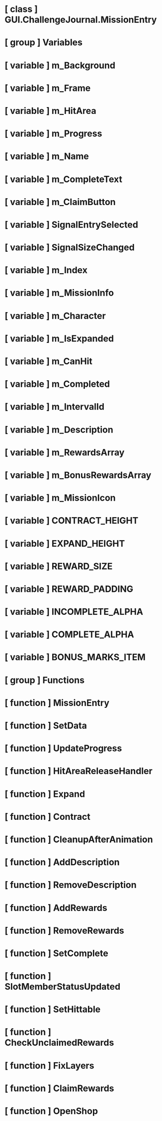 # [ class ] GUI.ChallengeJournal.MissionEntry

# [ group ] Variables

# [ variable ] m_Background

# [ variable ] m_Frame

# [ variable ] m_HitArea

# [ variable ] m_Progress

# [ variable ] m_Name

# [ variable ] m_CompleteText

# [ variable ] m_ClaimButton

# [ variable ] SignalEntrySelected

# [ variable ] SignalSizeChanged

# [ variable ] m_Index

# [ variable ] m_MissionInfo

# [ variable ] m_Character

# [ variable ] m_IsExpanded

# [ variable ] m_CanHit

# [ variable ] m_Completed

# [ variable ] m_IntervalId

# [ variable ] m_Description

# [ variable ] m_RewardsArray

# [ variable ] m_BonusRewardsArray

# [ variable ] m_MissionIcon

# [ variable ] CONTRACT_HEIGHT

# [ variable ] EXPAND_HEIGHT

# [ variable ] REWARD_SIZE

# [ variable ] REWARD_PADDING

# [ variable ] INCOMPLETE_ALPHA

# [ variable ] COMPLETE_ALPHA

# [ variable ] BONUS_MARKS_ITEM

# [ group ] Functions

# [ function ] MissionEntry

# [ function ] SetData

# [ function ] UpdateProgress

# [ function ] HitAreaReleaseHandler

# [ function ] Expand

# [ function ] Contract

# [ function ] CleanupAfterAnimation

# [ function ] AddDescription

# [ function ] RemoveDescription

# [ function ] AddRewards

# [ function ] RemoveRewards

# [ function ] SetComplete

# [ function ] SlotMemberStatusUpdated

# [ function ] SetHittable

# [ function ] CheckUnclaimedRewards

# [ function ] FixLayers

# [ function ] ClaimRewards

# [ function ] OpenShop

